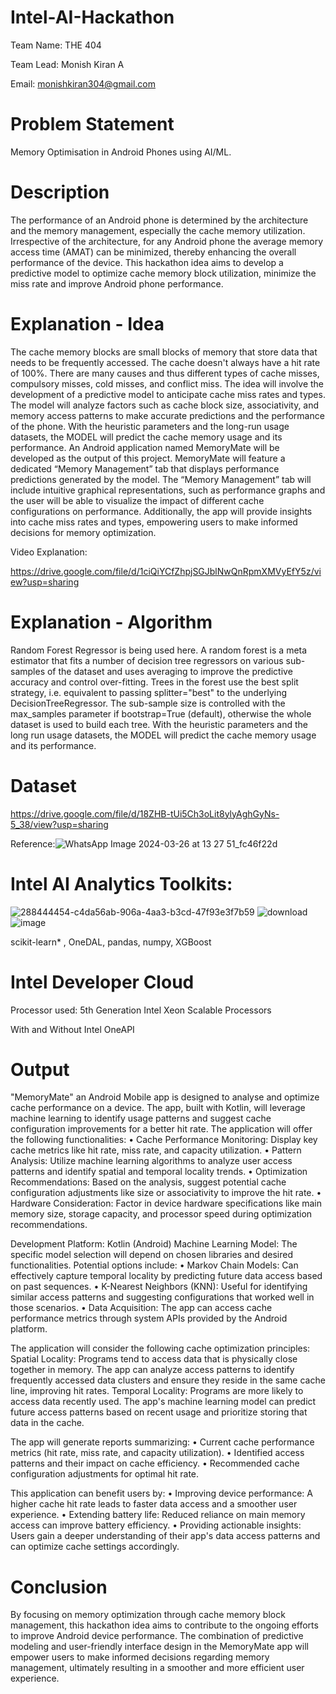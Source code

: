 # Intel-AI-Hackathon
Team Name: THE 404

Team Lead: Monish Kiran A  

Email: monishkiran304@gmail.com

# Problem Statement
Memory Optimisation in Android Phones using AI/ML.

# Description
The performance of an Android phone is determined by the architecture and the memory management, especially the cache memory utilization. Irrespective of the architecture, for any Android phone the average memory access time (AMAT) can be minimized, thereby enhancing the overall performance of the device. This hackathon idea aims to develop a predictive model to optimize cache memory block utilization, minimize the miss rate and improve Android phone performance.

# Explanation - Idea
The cache memory blocks are small blocks of memory that store data that needs to be frequently accessed. The cache doesn't always have a hit rate of 100%. There are many causes and thus different types of cache misses, compulsory misses, cold misses, and conflict miss. The idea will involve the development of a predictive model to anticipate cache miss rates and types. The model will analyze factors such as cache block size, associativity, and memory access patterns to make accurate predictions and the performance of the phone. With the heuristic parameters and the long-run usage datasets, the MODEL will predict the cache memory usage and its performance. An Android application named MemoryMate will be developed as the output of this project. MemoryMate will feature a dedicated “Memory Management” tab that displays performance predictions generated by the model. The “Memory Management” tab will include intuitive graphical representations, such as performance graphs and the user will be able to visualize the impact of different cache configurations on performance. Additionally, the app will provide insights into cache miss rates and types, empowering users to make informed decisions for memory optimization. 

Video Explanation:

https://drive.google.com/file/d/1ciQiYCfZhpjSGJblNwQnRpmXMVyEfY5z/view?usp=sharing


# Explanation - Algorithm
Random Forest Regressor is being used here. A random forest is a meta estimator that fits a number of decision tree regressors on various sub-samples of the dataset and uses averaging to improve the predictive accuracy and control over-fitting. Trees in the forest use the best split strategy, i.e. equivalent to passing splitter="best" to the underlying DecisionTreeRegressor. The sub-sample size is controlled with the max_samples parameter if bootstrap=True (default), otherwise the whole dataset is used to build each tree.
With the heuristic parameters and the long run usage datasets, the MODEL will predict the cache memory usage and its performance.
 

# Dataset
https://drive.google.com/file/d/18ZHB-tUi5Ch3oLit8ylyAghGyNs-5_38/view?usp=sharing

Reference:![WhatsApp Image 2024-03-26 at 13 27 51_fc46f22d](https://github.com/codeshark304/Intel-AI-Hackathon/assets/116503676/02487f06-18bc-499b-8bad-654459020fee)


# Intel AI Analytics Toolkits:
![288444454-c4da56ab-906a-4aa3-b3cd-47f93e3f7b59](https://github.com/codeshark304/Intel-AI-Hackathon/assets/116503676/fa9d030a-6876-4561-ba6b-331b03eea395)
![download](https://github.com/codeshark304/Intel-AI-Hackathon/assets/116503676/24f4e04e-4c06-47af-bab7-379433f579d7)
![image](https://github.com/codeshark304/Intel-AI-Hackathon/assets/116503676/58d818b3-641d-492c-9801-88cfe0062567)

scikit-learn* , OneDAL, pandas, numpy, XGBoost


# Intel Developer Cloud

Processor used: 5th Generation Intel Xeon Scalable Processors

With and Without Intel OneAPI

# Output
"MemoryMate" an Android Mobile app is designed to analyse and optimize cache performance on a device. The app, built with Kotlin, will leverage machine learning to identify usage patterns and suggest cache configuration improvements for a better hit rate.
The application will offer the following functionalities:
•	Cache Performance Monitoring: Display key cache metrics like hit rate, miss rate, and capacity utilization.
•	Pattern Analysis: Utilize machine learning algorithms to analyze user access patterns and identify spatial and temporal locality trends.
•	Optimization Recommendations: Based on the analysis, suggest potential cache configuration adjustments like size or associativity to improve the hit rate.
•	Hardware Consideration: Factor in device hardware specifications like main memory size, storage capacity, and processor speed during optimization recommendations.

Development Platform: Kotlin (Android)
Machine Learning Model: The specific model selection will depend on chosen libraries and desired functionalities. Potential options include:
•	Markov Chain Models: Can effectively capture temporal locality by predicting future data access based on past sequences.
•	K-Nearest Neighbors (KNN): Useful for identifying similar access patterns and suggesting configurations that worked well in those scenarios.
•	Data Acquisition: The app can access cache performance metrics through system APIs provided by the Android platform.

The application will consider the following cache optimization principles:
Spatial Locality: Programs tend to access data that is physically close together in memory. The app can analyze access patterns to identify frequently accessed data clusters and ensure they reside in the same cache line, improving hit rates.
Temporal Locality: Programs are more likely to access data recently used. The app's machine learning model can predict future access patterns based on recent usage and prioritize storing that data in the cache.

The app will generate reports summarizing:
•	Current cache performance metrics (hit rate, miss rate, and capacity utilization).
•	Identified access patterns and their impact on cache efficiency.
•	Recommended cache configuration adjustments for optimal hit rate.

This application can benefit users by:
•	Improving device performance: A higher cache hit rate leads to faster data access and a smoother user experience.
•	Extending battery life: Reduced reliance on main memory access can improve battery efficiency.
•	Providing actionable insights: Users gain a deeper understanding of their app's data access patterns and can optimize cache settings accordingly.

# Conclusion

By focusing on memory optimization through cache memory block management, this hackathon idea aims to contribute to the ongoing efforts to improve Android device performance. The combination of predictive modeling and user-friendly interface design in the MemoryMate app will empower users to make informed decisions regarding memory management, ultimately resulting in a smoother and more efficient user experience.
